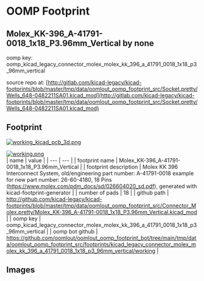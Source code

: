 # OOMP Footprint  
## Molex_KK-396_A-41791-0018_1x18_P3.96mm_Vertical  by none  
  
oomp key: oomp_kicad_legacy_connector_molex_molex_kk_396_a_41791_0018_1x18_p3_96mm_vertical  
  
source repo at: [http://gitlab.com/kicad-legacy/kicad-footprints/blob/master/tmp/data/oomlout_oomp_footprint_src/Socket.pretty/Wells_648-0482211SA01.kicad_mod](http://gitlab.com/kicad-legacy/kicad-footprints/blob/master/tmp/data/oomlout_oomp_footprint_src/Socket.pretty/Wells_648-0482211SA01.kicad_mod)  
## Footprint  
  
[![working_kicad_pcb_3d.png](working_kicad_pcb_3d_600.png)](working_kicad_pcb_3d.png)  
  
[![working.png](working_600.png)](working.png)  
| name | value | 
| --- | --- | 
| footprint name | Molex_KK-396_A-41791-0018_1x18_P3.96mm_Vertical | 
| footprint description | Molex KK 396 Interconnect System, old/engineering part number: A-41791-0018 example for new part number: 26-60-4180, 18 Pins (https://www.molex.com/pdm_docs/sd/026604020_sd.pdf), generated with kicad-footprint-generator | 
| number of pads | 18 | 
| github path | http://github.com/kicad-legacy/kicad-footprints/blob/master/tmp/data/oomlout_oomp_footprint_src/Connector_Molex.pretty/Molex_KK-396_A-41791-0018_1x18_P3.96mm_Vertical.kicad_mod | 
| oomp key | oomp_kicad_legacy_connector_molex_molex_kk_396_a_41791_0018_1x18_p3_96mm_vertical | 
| oomp bot github | https://github.com/oomlout/oomlout_oomp_footprint_bot/tree/main/tmp/data/oomlout_oomp_footprint_src/footprints/kicad_legacy_connector_molex_molex_kk_396_a_41791_0018_1x18_p3_96mm_vertical/working | 
## Images  
